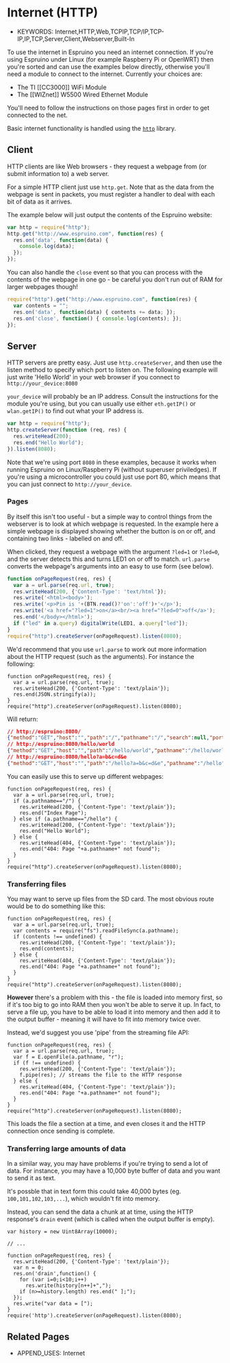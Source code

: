 <!--- Copyright (c) 2013 Gordon Williams, Pur3 Ltd. See the file LICENSE for copying permission. -->
Internet (HTTP)
===============

* KEYWORDS: Internet,HTTP,Web,TCPIP,TCP/IP,TCP-IP,IP,TCP,Server,Client,Webserver,Built-In

To use the internet in Espruino you need an internet connection. If you're using Espruino under Linux (for example Raspberry Pi or OpenWRT) then you're sorted and can use the examples below directly, otherwise you'll need a module to connect to the internet. Currently your choices are:

* The TI [[CC3000]] WiFi Module
* The [[WIZnet]] W5500 Wired Ethernet Module

You'll need to follow the instructions on those pages first in order to get connected to the net.

Basic internet functionality is handled using the [`http`](/Reference#http) library.

Client
------

HTTP clients are like Web browsers - they request a webpage from (or submit information to) a web server.

For a simple HTTP client just use ```http.get```. Note that as the data from the webpage is sent in packets, you must register a handler to deal with each bit of data as it arrives.

The example below will just output the contents of the Espruino website:

```JavaScript
var http = require("http");
http.get("http://www.espruino.com", function(res) {
  res.on('data', function(data) {
    console.log(data);
  });
});
```

You can also handle the `close` event so that you can process with the contents of the webpage in one go - be careful you don't run out of RAM for larger webpages though!

```JavaScript
require("http").get("http://www.espruino.com", function(res) {
  var contents = "";
  res.on('data', function(data) { contents += data; });
  res.on('close', function() { console.log(contents); });
});
```

Server
------

HTTP servers are pretty easy. Just use ```http.createServer```, and then use the listen method to specify which port to listen on. The following example will just write 'Hello World' in your web browser if you connect to `http://your_device:8080`

`your_device` will probably be an IP address. Consult the instructions for the module you're using, but you can usually use either `eth.getIP()` or `wlan.getIP()` to find out what your IP address is.

```JavaScript
var http = require("http");
http.createServer(function (req, res) {
  res.writeHead(200);
  res.end("Hello World"); 
}).listen(8080);
```

Note that we're using port `8080` in these examples, because it works when running Espruino on Linux/Raspberry Pi (without superuser priviledges). If you're using a microcontroller you could just use port 80, which means that you can just connect to `http://your_device`.

### Pages

By itself this isn't too useful - but a simple way to control things from the webserver is to look at which webpage is requested. In the example here a simple webpage is displayed showing whether the button is on or off, and containing two links - labelled on and off.

When clicked, they request a webpage with the argument `?led=1` or `?led=0`, and the server detects this and turns LED1 on or off to match. `url.parse` converts the webpage's arguments into an easy to use form (see below).

```JavaScript
function onPageRequest(req, res) {
  var a = url.parse(req.url, true);
  res.writeHead(200, {'Content-Type': 'text/html'});
  res.write('<html><body>');
  res.write('<p>Pin is '+(BTN.read()?'on':'off')+'</p>');
  res.write('<a href="?led=1">on</a><br/><a href="?led=0">off</a>');
  res.end('</body></html>');
  if ("led" in a.query) digitalWrite(LED1, a.query["led"]);
}
require("http").createServer(onPageRequest).listen(8080);
```

We'd recommend that you use `url.parse` to work out more information about the HTTP request (such as the arguments). For instance the following:

```
function onPageRequest(req, res) {
  var a = url.parse(req.url, true);
  res.writeHead(200, {'Content-Type': 'text/plain'});
  res.end(JSON.stringify(a));
}
require("http").createServer(onPageRequest).listen(8080);
```

Will return:

```JSON
// http://espruino:8080/
{"method":"GET","host":"","path":"/","pathname":"/","search":null,"port":80,"query":null}
// http://espruino:8080/hello/world
{"method":"GET","host":"","path":"/hello/world","pathname":"/hello/world","search":null,"port":80,"query":null}
// http://espruino:8080/hello?a=b&c=d&e
{"method":"GET","host":"","path":"/hello?a=b&c=d&e","pathname":"/hello","search":"?a=b&c=d&e","port":80,"query":{"a":"b","c":"d","e":""}}
```

You can easily use this to serve up different webpages:

```
function onPageRequest(req, res) {
  var a = url.parse(req.url, true);
  if (a.pathname=="/") {
    res.writeHead(200, {'Content-Type': 'text/plain'});
    res.end("Index Page");
  } else if (a.pathname=="/hello") {
    res.writeHead(200, {'Content-Type': 'text/plain'});
    res.end("Hello World");
  } else {
    res.writeHead(404, {'Content-Type': 'text/plain'});
    res.end("404: Page "+a.pathname+" not found");
  }
}
require("http").createServer(onPageRequest).listen(8080);
```

### Transferring files

You may want to serve up files from the SD card. The most obvious route would be to do something like this:

```
function onPageRequest(req, res) {
  var a = url.parse(req.url, true);
  var contents = require("fs").readFileSync(a.pathname);
  if (contents !== undefined) {
    res.writeHead(200, {'Content-Type': 'text/plain'});
    res.end(contents);
  } else {
    res.writeHead(404, {'Content-Type': 'text/plain'});
    res.end("404: Page "+a.pathname+" not found");
  }
}
require("http").createServer(onPageRequest).listen(8080);
```

**However** there's a problem with this - the file is loaded into memory first, so if it's too big to go into RAM then you won't be able to serve it up.
In fact, to serve a file up, you have to be able to load it into memory and then add it to the output buffer - meaning it will have to fit into memory twice over.

Instead, we'd suggest you use 'pipe' from the streaming file API:

```
function onPageRequest(req, res) {
  var a = url.parse(req.url, true);
  var f = E.openFile(a.pathname, "r");
  if (f !== undefined) {
    res.writeHead(200, {'Content-Type': 'text/plain'});
    f.pipe(res); // streams the file to the HTTP response
  } else {
    res.writeHead(404, {'Content-Type': 'text/plain'});
    res.end("404: Page "+a.pathname+" not found");
  }
}
require("http").createServer(onPageRequest).listen(8080);
```

This loads the file a section at a time, and even closes it and the HTTP connection once sending is complete.


### Transferring large amounts of data

In a similar way, you may have problems if you're trying to send a lot of data. For instance, you may have a 10,000 byte buffer of data and you want to send it as text.

It's possble that in text form this could take 40,000 bytes (eg. `100,101,102,103,...`), which wouldn't fit into memory.

Instead, you can send the data a chunk at at time, using the HTTP response's `drain` event (which is called when the output buffer is empty).

```
var history = new Uint8Array(10000);

// ...

function onPageRequest(req, res) {
  res.writeHead(200, {'Content-Type': 'text/plain'});
  var n = 0;
  res.on('drain',function() {
    for (var i=0;i<10;i++)
      res.write(history[n++]+",");
    if (n>=history.length) res.end(" ];");
  });
  res.write("var data = [");
}
require('http').createServer(onPageRequest).listen(8080);
```


Related Pages 
-----------

* APPEND_USES: Internet

